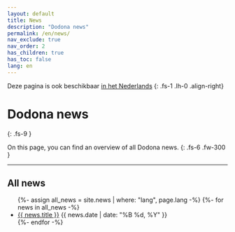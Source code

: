```yaml
---
layout: default
title: News
description: "Dodona news"
permalink: /en/news/
nav_exclude: true
nav_order: 2
has_children: true
has_toc: false
lang: en
---
```


Deze pagina is ook beschikbaar [in het Nederlands](/nl/news/)
{: .fs-1 .lh-0 .align-right}

# Dodona news
{: .fs-9 }

On this page, you can find an overview of all Dodona news.
{: .fs-6 .fw-300 }

--- 

## All news

<ul class='news-overview'>
{%- assign all_news = site.news | where: "lang", page.lang -%}
{%- for news in all_news -%}
  <li>
    <article>
      <a href="{{ news.url }}">{{ news.title }}</a>
      <time class='news-date'>{{ news.date | date: "%B %d, %Y" }}</time>
    </article>
  </li>
{%- endfor -%}
</ul>